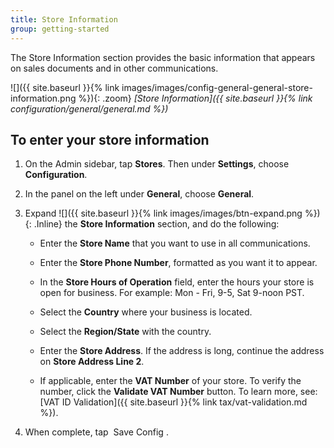 ```yaml
---
title: Store Information
group: getting-started
---
```


The Store Information section provides the basic information that appears on sales documents and in other communications.

![]({{ site.baseurl }}{% link images/images/config-general-general-store-information.png %}){: .zoom}
_[Store Information]({{ site.baseurl }}{% link configuration/general/general.md %})_

## To enter your store information

1. On the Admin sidebar, tap **Stores**. Then under **Settings**, choose **Configuration**.

1. In the panel on the left under **General**, choose **General**.

1. Expand ![]({{ site.baseurl }}{% link images/images/btn-expand.png %}){: .Inline} the **Store Information** section, and do the following:

    * Enter the **Store Name** that you want to use in all communications.

    * Enter the **Store Phone Number**, formatted as you want it to appear.

    * In the **Store Hours of Operation** field, enter the hours your store is open for business. For example: Mon - Fri, 9-5, Sat 9-noon PST.

    * Select the **Country** where your business is located.

    * Select the **Region/State** with the country.

    * Enter the **Store Address**. If the address is long, continue the address on **Store Address Line 2**.

    * If applicable, enter the **VAT Number** of your store. To verify the number, click the **Validate VAT Number** button. To learn more, see: [VAT ID Validation]({{ site.baseurl }}{% link tax/vat-validation.md %}).

1. When complete, tap <span class="btn"> Save Config </span>.